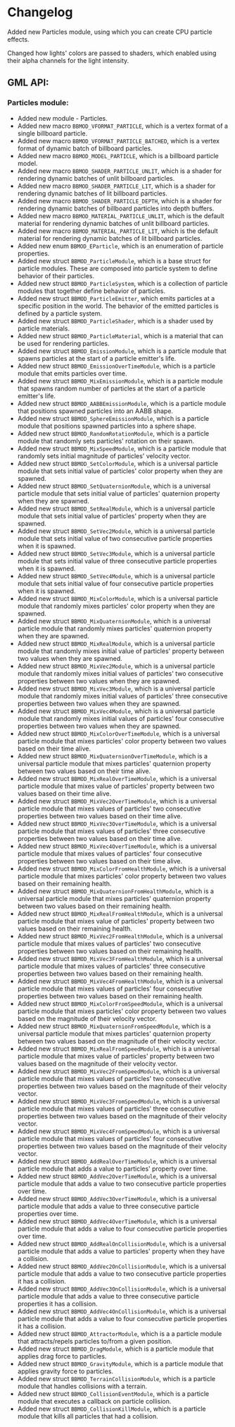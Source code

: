 # Changelog
Added new Particles module, using which you can create CPU particle effects.

Changed how lights' colors are passed to shaders, which enabled using their alpha
channels for the light intensity.

## GML API:
### Particles module:
* Added new module - Particles.
* Added new macro `BBMOD_VFORMAT_PARTICLE`, which is a vertex format of a single billboard particle.
* Added new macro `BBMOD_VFORMAT_PARTICLE_BATCHED`, which is a vertex format of dynamic batch of billboard particles.
* Added new macro `BBMOD_MODEL_PARTICLE`, which is a billboard particle model.
* Added new macro `BBMOD_SHADER_PARTICLE_UNLIT`, which is a shader for rendering dynamic batches of unlit billboard particles.
* Added new macro `BBMOD_SHADER_PARTICLE_LIT`, which is a shader for rendering dynamic batches of lit billboard particles.
* Added new macro `BBMOD_SHADER_PARTICLE_DEPTH`, which is a shader for rendering dynamic batches of billboard particles into depth buffers.
* Added new macro `BBMOD_MATERIAL_PARTICLE_UNLIT`, which is the default material for rendering dynamic batches of unlit billboard particles.
* Added new macro `BBMOD_MATERIAL_PARTICLE_LIT`, which is the default material for rendering dynamic batches of lit billboard particles.
* Added new enum `BBMOD_EParticle`, which is an enumeration of particle properties.
* Added new struct `BBMOD_ParticleModule`, which is a base struct for particle modules. These are composed into particle system to define behavior of their particles.
* Added new struct `BBMOD_ParticleSystem`, which is a collection of particle modules that together define behavior of particles.
* Added new struct `BBMOD_ParticleEmitter`, which emits particles at a specific position in the world. The behavior of the emitted particles is defined by a particle system.
* Added new struct `BBMOD_ParticleShader`, which is a shader used by particle materials.
* Added new struct `BBMOD_ParticleMaterial`, which is a material that can be used for rendering particles.
* Added new struct `BBMOD_EmissionModule`, which is a particle module that spawns particles at the start of a particle emitter's life.
* Added new struct `BBMOD_EmissionOverTimeModule`, which is a particle module that emits particles over time.
* Added new struct `BBMOD_MixEmissionModule`, which is a particle module that spawns random number of particles at the start of a particle emitter's life.
* Added new struct `BBMOD_AABBEmissionModule`, which is a particle module that positions spawned particles into an AABB shape.
* Added new struct `BBMOD_SphereEmissionModule`, which is a particle module that positions spawned particles into a sphere shape.
* Added new struct `BBMOD_RandomRotationModule`, which is a particle module that randomly sets particles' rotation on their spawn.
* Added new struct `BBMOD_MixSpeedModule`, which is a particle module that randomly sets initial magnitude of particles' velocity vector.
* Added new struct `BBMOD_SetColorModule`, which is a universal particle module that sets initial value of particles' color property when they are spawned.
* Added new struct `BBMOD_SetQuaternionModule`, which is a universal particle module that sets initial value of particles' quaternion property when they are spawned.
* Added new struct `BBMOD_SetRealModule`, which is a universal particle module that sets initial value of particles' property when they are spawned.
* Added new struct `BBMOD_SetVec2Module`, which is a universal particle module that sets initial value of two consecutive particle properties when it is spawned.
* Added new struct `BBMOD_SetVec3Module`, which is a universal particle module that sets initial value of three consecutive particle properties when it is spawned.
* Added new struct `BBMOD_SetVec4Module`, which is a universal particle module that sets initial value of four consecutive particle properties when it is spawned.
* Added new struct `BBMOD_MixColorModule`, which is a universal particle module that randomly mixes particles' color property when they are spawned.
* Added new struct `BBMOD_MixQuaternionModule`, which is a universal particle module that randomly mixes particles' quaternion property when they are spawned.
* Added new struct `BBMOD_MixRealModule`, which is a universal particle module that randomly mixes initial value of particles' property between two values when they are spawned.
* Added new struct `BBMOD_MixVec2Module`, which is a universal particle module that randomly mixes initial values of particles' two consecutive properties between two values when they are spawned.
* Added new struct `BBMOD_MixVec3Module`, which is a universal particle module that randomly mixes initial values of particles' three consecutive properties between two values when they are spawned.
* Added new struct `BBMOD_MixVec4Module`, which is a universal particle module that randomly mixes initial values of particles' four consecutive properties between two values  when they are spawned.
* Added new struct `BBMOD_MixColorOverTimeModule`, which is a universal particle module that mixes particles' color property between two values based on their time alive.
* Added new struct `BBMOD_MixQuaternionOverTimeModule`, which is a universal particle module that mixes particles' quaternion property between two values based on their time alive.
* Added new struct `BBMOD_MixRealOverTimeModule`, which is a universal particle module that mixes value of particles' property between two values based on their time alive.
* Added new struct `BBMOD_MixVec2OverTimeModule`, which is a universal particle module that mixes values of particles' two consecutive properties between two values based on their time alive.
* Added new struct `BBMOD_MixVec3OverTimeModule`, which is a universal particle module that mixes values of particles' three consecutive properties between two values based on their time alive.
* Added new struct `BBMOD_MixVec4OverTimeModule`, which is a universal particle module that mixes values of particles' four consecutive properties between two values based on their time alive.
* Added new struct `BBMOD_MixColorFromHealthModule`, which is a universal particle module that mixes particles' color property between two values based on their remaining health.
* Added new struct `BBMOD_MixQuaternionFromHealthModule`, which is a universal particle module that mixes particles' quaternion property between two values based on their remaining health.
* Added new struct `BBMOD_MixRealFromHealthModule`, which is a universal particle module that mixes value of particles' property between two values based on their remaining health.
* Added new struct `BBMOD_MixVec2FromHealthModule`, which is a universal particle module that mixes values of particles' two consecutive properties between two values based on their remaining health.
* Added new struct `BBMOD_MixVec3FromHealthModule`, which is a universal particle module that mixes values of particles' three consecutive properties between two values based on their remaining health.
* Added new struct `BBMOD_MixVec4FromHealthModule`, which is a universal particle module that mixes values of particles' four consecutive properties between two values based on their remaining health.
* Added new struct `BBMOD_MixColorFromSpeedModule`, which is a universal particle module that mixes particles' color property between two values based on the magnitude of their velocity vector.
* Added new struct `BBMOD_MixQuaternionFromSpeedModule`, which is a universal particle module that mixes particles' quaternion property between two values based on the magnitude of their velocity vector.
* Added new struct `BBMOD_MixRealFromSpeedModule`, which is a universal particle module that mixes value of particles' property between two values based on the magnitude of their velocity vector.
* Added new struct `BBMOD_MixVec2FromSpeedModule`, which is a universal particle module that mixes values of particles' two consecutive properties between two values based on the magnitude of their velocity vector.
* Added new struct `BBMOD_MixVec3FromSpeedModule`, which is a universal particle module that mixes values of particles' three consecutive properties between two values based on the magnitude of their velocity vector.
* Added new struct `BBMOD_MixVec4FromSpeedModule`, which is a universal particle module that mixes values of particles' four consecutive properties between two values based on the magnitude of their velocity vector.
* Added new struct `BBMOD_AddRealOverTimeModule`, which is a universal particle module that adds a value to particles' property over time.
* Added new struct `BBMOD_AddVec2OverTimeModule`, which is a universal particle module that adds a value to two consecutive particle properties over time.
* Added new struct `BBMOD_AddVec3OverTimeModule`, which is a universal particle module that adds a value to three consecutive particle properties over time.
* Added new struct `BBMOD_AddVec4OverTimeModule`, which is a universal particle module that adds a value to four consecutive particle properties over time.
* Added new struct `BBMOD_AddRealOnCollisionModule`, which is a  universal particle module that adds a value to particles' property when they have a collision.
* Added new struct `BBMOD_AddVec2OnCollisionModule`, which is a universal particle module that adds a value to two consecutive particle properties it has a collision.
* Added new struct `BBMOD_AddVec3OnCollisionModule`, which is a universal particle module that adds a value to three consecutive particle properties it has a collision.
* Added new struct `BBMOD_AddVec4OnCollisionModule`, which is a universal particle module that adds a value to four consecutive particle properties it has a collision.
* Added new struct `BBMOD_AttractorModule`, which is a a particle module that attracts/repels particles to/from a given position.
* Added new struct `BBMOD_DragModule`, which is a particle module that applies drag force to particles.
* Added new struct `BBMOD_GravityModule`, which is a particle module that applies gravity force to particles.
* Added new struct `BBMOD_TerrainCollisionModule`, which is a particle module that handles collisions with a terrain.
* Added new struct `BBMOD_CollisionEventModule`, which is a particle module that executes a callback on particle collision.
* Added new struct `BBMOD_CollisionKillModule`, which is a particle module that kills all particles that had a collision.
